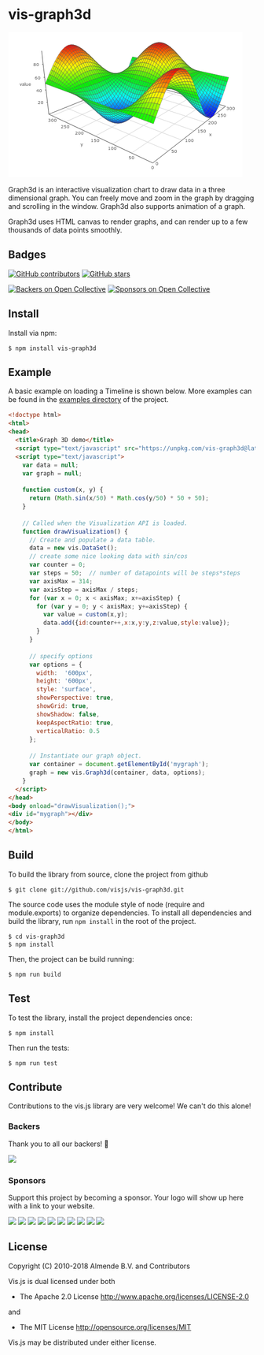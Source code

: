 # vis-graph3d

![example chart](docs/img/graph3d.png)

Graph3d is an interactive visualization chart to draw data in a three dimensional graph. You can freely move and zoom in the graph by dragging and scrolling in the window. Graph3d also supports animation of a graph.

Graph3d uses HTML canvas to render graphs, and can render up to a few thousands of data points smoothly.

## Badges

[![GitHub contributors](https://img.shields.io/github/contributors/visjs/vis-graph3d.svg)](https://github.com/visjs/vis-graph3d/graphs/contributors)
[![GitHub stars](https://img.shields.io/github/stars/visjs/vis-graph3d.svg)](https://github.com/almende/vis/stargazers)

[![Backers on Open Collective](https://opencollective.com/visjs/backers/badge.svg)](#backers) [![Sponsors on Open Collective](https://opencollective.com/visjs/sponsors/badge.svg)](#sponsors) 

## Install

Install via npm:

    $ npm install vis-graph3d

## Example

A basic example on loading a Timeline is shown below. More examples can be
found in the [examples directory](https://github.com/visjs/vis-graph3d/tree/master/examples/graph3d)
of the project.

```html
<!doctype html>
<html>
<head>
  <title>Graph 3D demo</title>
  <script type="text/javascript" src="https://unpkg.com/vis-graph3d@latest/dist/vis-graph3d.min.js"></script>
  <script type="text/javascript">
    var data = null;
    var graph = null;

    function custom(x, y) {
      return (Math.sin(x/50) * Math.cos(y/50) * 50 + 50);
    }

    // Called when the Visualization API is loaded.
    function drawVisualization() {
      // Create and populate a data table.
      data = new vis.DataSet();
      // create some nice looking data with sin/cos
      var counter = 0;
      var steps = 50;  // number of datapoints will be steps*steps
      var axisMax = 314;
      var axisStep = axisMax / steps;
      for (var x = 0; x < axisMax; x+=axisStep) {
        for (var y = 0; y < axisMax; y+=axisStep) {
          var value = custom(x,y);
          data.add({id:counter++,x:x,y:y,z:value,style:value});
        }
      }

      // specify options
      var options = {
        width:  '600px',
        height: '600px',
        style: 'surface',
        showPerspective: true,
        showGrid: true,
        showShadow: false,
        keepAspectRatio: true,
        verticalRatio: 0.5
      };

      // Instantiate our graph object.
      var container = document.getElementById('mygraph');
      graph = new vis.Graph3d(container, data, options);
    }
  </script>
</head>
<body onload="drawVisualization();">
<div id="mygraph"></div>
</body>
</html>
```

## Build

To build the library from source, clone the project from github

    $ git clone git://github.com/visjs/vis-graph3d.git

The source code uses the module style of node (require and module.exports) to
organize dependencies. To install all dependencies and build the library,
run `npm install` in the root of the project.

    $ cd vis-graph3d
    $ npm install

Then, the project can be build running:

    $ npm run build

## Test

To test the library, install the project dependencies once:

    $ npm install

Then run the tests:

    $ npm run test

## Contribute

Contributions to the vis.js library are very welcome! We can't do this alone!

### Backers

Thank you to all our backers! 🙏

<a href="https://opencollective.com/visjs#backers" target="_blank"><img src="https://opencollective.com/visjs/backers.svg?width=890"></a>

### Sponsors

Support this project by becoming a sponsor. Your logo will show up here with a link to your website.

<a href="https://opencollective.com/visjs/sponsor/0/website" target="_blank"><img src="https://opencollective.com/visjs/sponsor/0/avatar.svg"></a>
<a href="https://opencollective.com/visjs/sponsor/1/website" target="_blank"><img src="https://opencollective.com/visjs/sponsor/1/avatar.svg"></a>
<a href="https://opencollective.com/visjs/sponsor/2/website" target="_blank"><img src="https://opencollective.com/visjs/sponsor/2/avatar.svg"></a>
<a href="https://opencollective.com/visjs/sponsor/3/website" target="_blank"><img src="https://opencollective.com/visjs/sponsor/3/avatar.svg"></a>
<a href="https://opencollective.com/visjs/sponsor/4/website" target="_blank"><img src="https://opencollective.com/visjs/sponsor/4/avatar.svg"></a>
<a href="https://opencollective.com/visjs/sponsor/5/website" target="_blank"><img src="https://opencollective.com/visjs/sponsor/5/avatar.svg"></a>
<a href="https://opencollective.com/visjs/sponsor/6/website" target="_blank"><img src="https://opencollective.com/visjs/sponsor/6/avatar.svg"></a>
<a href="https://opencollective.com/visjs/sponsor/7/website" target="_blank"><img src="https://opencollective.com/visjs/sponsor/7/avatar.svg"></a>
<a href="https://opencollective.com/visjs/sponsor/8/website" target="_blank"><img src="https://opencollective.com/visjs/sponsor/8/avatar.svg"></a>
<a href="https://opencollective.com/visjs/sponsor/9/website" target="_blank"><img src="https://opencollective.com/visjs/sponsor/9/avatar.svg"></a>

## License

Copyright (C) 2010-2018 Almende B.V. and Contributors

Vis.js is dual licensed under both

  * The Apache 2.0 License
    http://www.apache.org/licenses/LICENSE-2.0

and

  * The MIT License
    http://opensource.org/licenses/MIT

Vis.js may be distributed under either license.